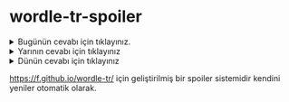 # wordle-tr-spoiler

<details>
  <summary>Bugünün cevabı için tıklayınız.</summary>
  <br>
    <b> sunum </b>
</details>

<details>
  <summary>Yarının cevabı için tıklayınız</summary>
  <br>
   <b> uçkun </b>
</details>

<details>
  <summary>Dünün cevabı için tıklayınız </summary>
  <br>
  <b> torun </b>
</details>

https://f.github.io/wordle-tr/ için geliştirilmiş bir spoiler sistemidir kendini yeniler otomatik olarak.

